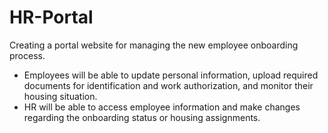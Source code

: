 # HR-Portal
Creating a portal website for managing the new employee onboarding process. 
- Employees will be able to update personal information, upload required documents for identification and work authorization, and monitor their housing situation.
- HR will be able to access employee information and make changes regarding the
onboarding status or housing assignments.
